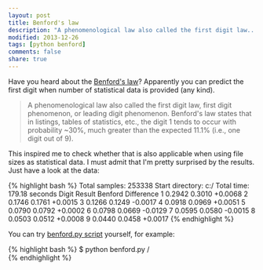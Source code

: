 ```yaml
---
layout: post
title: Benford's law
description: "A phenomenological law also called the first digit law..."
modified: 2013-12-26
tags: [python benford]
comments: false
share: true
---
```

Have you heard about the [Benford's law](http://mathworld.wolfram.com/BenfordsLaw.html)? Apparently you can predict the first digit when number of statistical data is provided (any kind). 

> A phenomenological law also called the first digit law, first digit phenomenon, or leading digit phenomenon. Benford's law states that in listings, tables of statistics, etc., the digit 1 tends to occur with probability ~30%, much greater than the expected 11.1% (i.e., one digit out of 9).

This inspired me to check whether that is also applicable when using file sizes as statistical data. I must admit that I'm pretty surprised by the results. Just have a look at the data:

{% highlight bash %}
Total samples: 253338
Start directory: c:/
Total time: 179.18 seconds
Digit   Result  Benford Difference
1       0.2942  0.3010  +0.0068
2       0.1746  0.1761  +0.0015
3       0.1266  0.1249  -0.0017
4       0.0918  0.0969  +0.0051
5       0.0790  0.0792  +0.0002
6       0.0798  0.0669  -0.0129
7       0.0595  0.0580  -0.0015
8       0.0503  0.0512  +0.0008
9       0.0440  0.0458  +0.0017
{% endhighlight %}

You can try [benford.py script](https://gist.github.com/hmml/8151335) yourself, for example:

{% highlight bash %}
$ python benford.py /    
{% endhighlight %}
